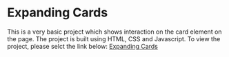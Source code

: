 # Expanding Cards
This is a very basic project which shows interaction on the card element on the page. The project is built using HTML, CSS and Javascript. 
To view the project, please selct the link below:
[Expanding Cards](https://sahur123.github.io/expanding-cards/)
